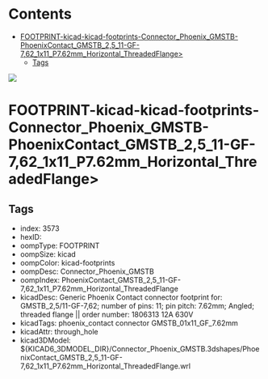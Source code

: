 



Contents
========

* [FOOTPRINT-kicad-kicad-footprints-Connector_Phoenix_GMSTB-PhoenixContact_GMSTB_2,5_11-GF-7,62_1x11_P7.62mm_Horizontal_ThreadedFlange>](#footprint-kicad-kicad-footprints-connector_phoenix_gmstb-phoenixcontact_gmstb_25_11-gf-762_1x11_p762mm_horizontal_threadedflange)
	* [Tags](#tags)
  
![][im]
# FOOTPRINT-kicad-kicad-footprints-Connector_Phoenix_GMSTB-PhoenixContact_GMSTB_2,5_11-GF-7,62_1x11_P7.62mm_Horizontal_ThreadedFlange>

## Tags

- index: 3573
- hexID: 
- oompType: FOOTPRINT
- oompSize: kicad
- oompColor: kicad-footprints
- oompDesc: Connector_Phoenix_GMSTB
- oompIndex: PhoenixContact_GMSTB_2,5_11-GF-7,62_1x11_P7.62mm_Horizontal_ThreadedFlange
- kicadDesc: Generic Phoenix Contact connector footprint for: GMSTB_2,5/11-GF-7,62; number of pins: 11; pin pitch: 7.62mm; Angled; threaded flange || order number: 1806313 12A 630V
- kicadTags: phoenix_contact connector GMSTB_01x11_GF_7.62mm
- kicadAttr: through_hole
- kicad3DModel: ${KICAD6_3DMODEL_DIR}/Connector_Phoenix_GMSTB.3dshapes/PhoenixContact_GMSTB_2,5_11-GF-7,62_1x11_P7.62mm_Horizontal_ThreadedFlange.wrl



[im]: image.png
